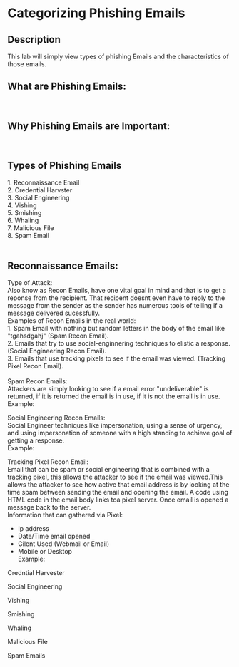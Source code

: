 
<h1>Categorizing Phishing Emails</h1>


<h2>Description</h2>
This lab will simply view types of phishing Emails and the characteristics of those emails. <br>



<h2>What are Phishing Emails:</h2>


<br />

<h2>Why Phishing Emails are Important:</h2>

<br />

<h2>Types of Phishing Emails</h2>
1. Reconnaissance Email<br>
2. Credential Harvster<br>
3. Social Engineering<br>
4. Vishing<br>
5. Smishing<br>
6. Whaling<br>
7. Malicious File<br>
8. Spam Email<br>
<br>
<h2>Reconnaissance Emails:</h2>
Type of Attack:<br>
Also know as Recon Emails, have one vital goal in mind and that is to get a reponse from the recipient. That recipent doesnt even have to reply to the message from the sender as the sender has numerous tools of telling if a message delivered sucessfully.<br>
Examples of Recon Emails in the real world:<br>
1. Spam Email with nothing but random letters in the body of the email like "tgahsdgahj" (Spam Recon Email).<br>
2. Emails that try to use social-enginnering techniques to elistic a response. (Social Engineering Recon Email).<br>
3. Emails that use tracking pixels to see if the email was viewed. (Tracking Pixel Recon Email).<br>

<br>
Spam Recon Emails:<br>
Attackers are simply looking to see if a email error "undeliverable" is returned, if it is returned the email is in use, if it is not the email is in use.
<br>
Example:<br>



Social Engineering Recon Emails:<br>
Social Engineer techniques like impersonation, using a sense of urgency, and using impersonation of someone with a high standing to achieve goal of getting a response.<br>
Example:<br>


Tracking Pixel Recon Email:<br>
Email that can be spam or social engineering that is combined with a tracking pixel, this allows the attacker to see if the email was viewed.This allows the attacker to see how active that email address is by looking at the time spam between sending the email and opening the email. A code using HTML code in the email body links toa pixel server. Once email is opened a message back to the server.<br>
Information that can gathered via Pixel:<br>
- Ip address<br>
- Date/Time email opened<br>
- Cilent Used (Webmail or Email)<br>
- Mobile or Desktop<br>
Example:<br>







Credntial Harvester


Social Engineering


Vishing


Smishing


Whaling


Malicious File


Spam Emails
